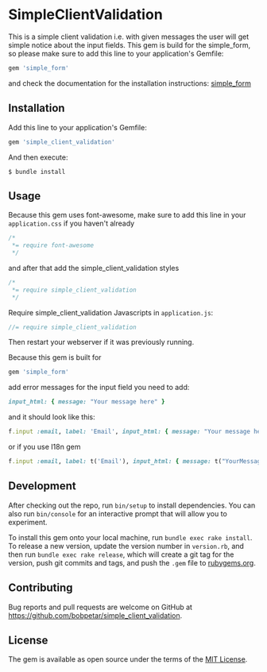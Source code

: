 # SimpleClientValidation

This is a simple client validation i.e. with given messages the user will get simple notice about the input fields.
This gem is build for the simple_form, so please make sure to add this line to your application's Gemfile:
```ruby
gem 'simple_form'
```
and check the documentation for the installation instructions:
[simple_form](https://github.com/plataformatec/simple_form)

## Installation

Add this line to your application's Gemfile:

```ruby
gem 'simple_client_validation'
```

And then execute:

    $ bundle install

## Usage

Because this gem uses font-awesome, make sure to add this line in your `application.css` if you haven't already

```css
/*
 *= require font-awesome
 */
```
and after that add the simple_client_validation styles
```css
/*
 *= require simple_client_validation
 */
```
Require simple_client_validation Javascripts in `application.js`:

```js
//= require simple_client_validation
```
Then restart your webserver if it was previously running.

Because this gem is built for
```ruby
gem 'simple_form'
```
add error messages for the input field you need to add:
```ruby
input_html: { message: "Your message here" }
```
and it should look like this:
```ruby
f.input :email, label: 'Email', input_html: { message: "Your message here" }
```
or if you use I18n gem
```ruby
f.input :email, label: t('Email'), input_html: { message: t("YourMessageHere") }
```

## Development

After checking out the repo, run `bin/setup` to install dependencies. You can also run `bin/console` for an interactive prompt that will allow you to experiment.

To install this gem onto your local machine, run `bundle exec rake install`. To release a new version, update the version number in `version.rb`, and then run `bundle exec rake release`, which will create a git tag for the version, push git commits and tags, and push the `.gem` file to [rubygems.org](https://rubygems.org).

## Contributing

Bug reports and pull requests are welcome on GitHub at https://github.com/bobpetar/simple_client_validation.


## License

The gem is available as open source under the terms of the [MIT License](http://opensource.org/licenses/MIT).
